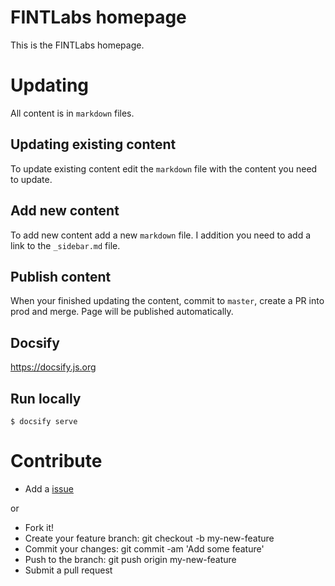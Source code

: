 # FINTLabs homepage

This is the FINTLabs homepage.

# Updating

All content is in `markdown` files.

## Updating existing content

To update existing content edit the `markdown` file with the content you need to update.

## Add new content

To add new content add a new `markdown` file. I addition you need to add a link to the `_sidebar.md` file.

## Publish content

When your finished updating the content, commit to `master`, create a PR into prod and merge. Page will be published automatically.

## Docsify

https://docsify.js.org

## Run locally

`$ docsify serve`

# Contribute

- Add a [issue](https://github.com/FINTLabs/www-fintlabs/issues/new)

or

- Fork it!
- Create your feature branch: git checkout -b my-new-feature
- Commit your changes: git commit -am 'Add some feature'
- Push to the branch: git push origin my-new-feature
- Submit a pull request
